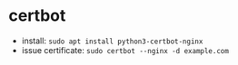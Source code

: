 # certbot

* install: `sudo apt install python3-certbot-nginx`
* issue certificate: `sudo certbot --nginx -d example.com`
